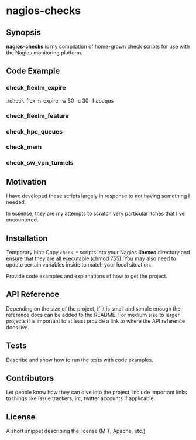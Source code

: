 # nagios-checks

## Synopsis

**nagios-checks** is my compilation of home-grown check scripts for use with the Nagios monitoring platform.

## Code Example

### check_flexlm_expire
./check_flexlm_expire -w 60 -c 30 -f abaqus

### check_flexlm_feature

### check_hpc_queues

### check_mem

### check_sw_vpn_tunnels

## Motivation

I have developed these scripts largely in response to not having something I needed. 

In essense, they are my attempts to scratch very particular itches that I've encountered.

## Installation

Temporary hint: Copy `check_*` scripts into your Nagios **libexec** directory and ensure that they are all executable (chmod 755). You may also need to update certain variables inside to match your local situation.

Provide code examples and explanations of how to get the project.

## API Reference

Depending on the size of the project, if it is small and simple enough the reference docs can be added to the README. For medium size to larger projects it is important to at least provide a link to where the API reference docs live.

## Tests

Describe and show how to run the tests with code examples.

## Contributors

Let people know how they can dive into the project, include important links to things like issue trackers, irc, twitter accounts if applicable.

## License

A short snippet describing the license (MIT, Apache, etc.)



